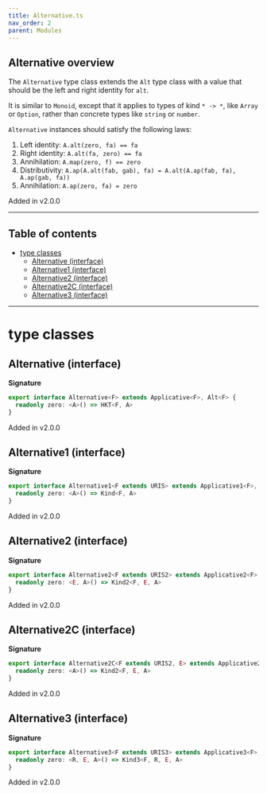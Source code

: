 ```yaml
---
title: Alternative.ts
nav_order: 2
parent: Modules
---
```


## Alternative overview

The `Alternative` type class extends the `Alt` type class with a value that should be the left and right identity for `alt`.

It is similar to `Monoid`, except that it applies to types of kind `* -> *`, like `Array` or `Option`, rather than
concrete types like `string` or `number`.

`Alternative` instances should satisfy the following laws:

1. Left identity: `A.alt(zero, fa) == fa`
2. Right identity: `A.alt(fa, zero) == fa`
3. Annihilation: `A.map(zero, f) == zero`
4. Distributivity: `A.ap(A.alt(fab, gab), fa) = A.alt(A.ap(fab, fa), A.ap(gab, fa))`
5. Annihilation: `A.ap(zero, fa) = zero`

Added in v2.0.0

---

<h2 class="text-delta">Table of contents</h2>

- [type classes](#type-classes)
  - [Alternative (interface)](#alternative-interface)
  - [Alternative1 (interface)](#alternative1-interface)
  - [Alternative2 (interface)](#alternative2-interface)
  - [Alternative2C (interface)](#alternative2c-interface)
  - [Alternative3 (interface)](#alternative3-interface)

---

# type classes

## Alternative (interface)

**Signature**

```ts
export interface Alternative<F> extends Applicative<F>, Alt<F> {
  readonly zero: <A>() => HKT<F, A>
}
```

Added in v2.0.0

## Alternative1 (interface)

**Signature**

```ts
export interface Alternative1<F extends URIS> extends Applicative1<F>, Alt1<F> {
  readonly zero: <A>() => Kind<F, A>
}
```

Added in v2.0.0

## Alternative2 (interface)

**Signature**

```ts
export interface Alternative2<F extends URIS2> extends Applicative2<F>, Alt2<F> {
  readonly zero: <E, A>() => Kind2<F, E, A>
}
```

Added in v2.0.0

## Alternative2C (interface)

**Signature**

```ts
export interface Alternative2C<F extends URIS2, E> extends Applicative2C<F, E>, Alt2C<F, E> {
  readonly zero: <A>() => Kind2<F, E, A>
}
```

Added in v2.0.0

## Alternative3 (interface)

**Signature**

```ts
export interface Alternative3<F extends URIS3> extends Applicative3<F>, Alt3<F> {
  readonly zero: <R, E, A>() => Kind3<F, R, E, A>
}
```

Added in v2.0.0
